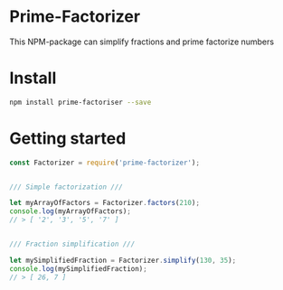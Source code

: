 # Prime-Factorizer
This NPM-package can simplify fractions and prime factorize numbers

# Install
```bash
npm install prime-factoriser --save
```

# Getting started
```javascript
const Factorizer = require('prime-factorizer');


/// Simple factorization ///

let myArrayOfFactors = Factorizer.factors(210);
console.log(myArrayOfFactors);
// > [ '2', '3', '5', '7' ]


/// Fraction simplification ///

let mySimplifiedFraction = Factorizer.simplify(130, 35);
console.log(mySimplifiedFraction);
// > [ 26, 7 ]
```